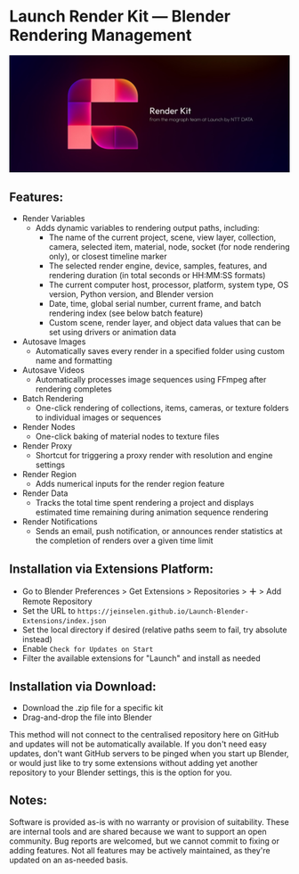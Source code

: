 # Launch Render Kit — Blender Rendering Management

![3D render of an abstract R-shaped logo made up of blocks with some rounded corners in soft reds and oranges, text in the image reads Render Kit from the Mograph team at Launch by NTT DATA](images/RenderKit.jpg)

## Features:

- Render Variables
  - Adds dynamic variables to rendering output paths, including:
    - The name of the current project, scene, view layer, collection, camera, selected item, material, node, socket (for node rendering only), or closest timeline marker
    - The selected render engine, device, samples, features, and rendering duration (in total seconds or HH:MM:SS formats)
    - The current computer host, processor, platform, system type, OS version, Python version, and Blender version
    - Date, time, global serial number, current frame, and batch rendering index (see below batch feature)
    - Custom scene, render layer, and object data values that can be set using drivers or animation data
- Autosave Images
  - Automatically saves every render in a specified folder using custom name and formatting
- Autosave Videos
  - Automatically processes image sequences using FFmpeg after rendering completes
- Batch Rendering
  - One-click rendering of collections, items, cameras, or texture folders to individual images or sequences
- Render Nodes
  - One-click baking of material nodes to texture files
- Render Proxy
  - Shortcut for triggering a proxy render with resolution and engine settings
- Render Region
  - Adds numerical inputs for the render region feature
- Render Data
  - Tracks the total time spent rendering a project and displays estimated time remaining during animation sequence rendering
- Render Notifications
  - Sends an email, push notification, or announces render statistics at the completion of renders over a given time limit



## Installation via Extensions Platform:

- Go to Blender Preferences > Get Extensions > Repositories > **＋** > Add Remote Repository
- Set the URL to `https://jeinselen.github.io/Launch-Blender-Extensions/index.json`
- Set the local directory if desired (relative paths seem to fail, try absolute instead)
- Enable `Check for Updates on Start`
- Filter the available extensions for "Launch" and install as needed



## Installation via Download:

- Download the .zip file for a specific kit
- Drag-and-drop the file into Blender

This method will not connect to the centralised repository here on GitHub and updates will not be automatically available. If you don't need easy updates, don't want GitHub servers to be pinged when you start up Blender, or would just like to try some extensions without adding yet another repository to your Blender settings, this is the option for you.



## Notes:

Software is provided as-is with no warranty or provision of suitability. These are internal tools and are shared because we want to support an open community. Bug reports are welcomed, but we cannot commit to fixing or adding features. Not all features may be actively maintained, as they're updated on an as-needed basis.
